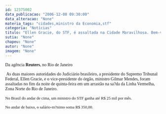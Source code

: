 ```yaml
---
id: 12375002
data_publicacao: "2006-12-08 09:30:00"
data_alteracao: "None"
materia_tags: "cidades,ministro da Economia,stf"
categoria: "Notícias"
titulo: "Ellen Gracie, do STF, é assaltada na Cidade Maravilhosa. Bem-vinda sejas à realidade, ministra!"
sutia: "None"
chapeu: "None"
autor: "None"
imagem: "None"
---
```

<p><P><SPAN style=\"FONT-SIZE: 10pt; FONT-FAMILY: Arial\"><FONT face=Verdana>Da agência <STRONG>Reuters</STRONG>, no Rio de Janeiro<?xml:namespace prefix = o ns = \"urn:schemas-microsoft-com:office:office\" /><o:p></o:p></FONT></SPAN></P></p>
<p><P><SPAN style=\"FONT-SIZE: 10pt; FONT-FAMILY: Arial\"><FONT face=Verdana><SPAN style=\"mso-spacerun: yes\">&nbsp;</SPAN>As duas maiores autoridades do Judiciário brasileiro, a presidente do Supremo Tribunal Federal, Ellen Gracie, e o vice-presidente do órgão, ministro Gilmar Mendes, foram assaltadas no fim da noite de quinta-feira em um arrastão na sa?da da Linha Vermelha, Zona Norte do Rio de Janeiro.</FONT></SPAN></P><SPAN style=\"FONT-SIZE: 10pt; FONT-FAMILY: Arial\"><FONT size=2></p>
<p><P><FONT face=Verdana>No Brasil do andar de cima, um ministro do STF ganha até R$ 25 mil por mês.</FONT></P></p>
<p><P><FONT face=Verdana>No andar de baixo, o salário-m?nimo soma R$ 350,00.</FONT></P></FONT></SPAN> </p>
